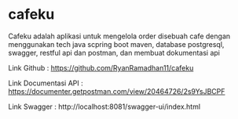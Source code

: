 # cafeku

Cafeku adalah aplikasi untuk mengelola order disebuah cafe dengan menggunakan tech java scpring boot maven, database postgresql, swagger, restful api dan postman, dan membuat dokumentasi api 

Link Github : https://github.com/RyanRamadhan11/cafeku

Link Documentasi API : https://documenter.getpostman.com/view/20464726/2s9YsJBCPF

Link Swagger : http://localhost:8081/swagger-ui/index.html
